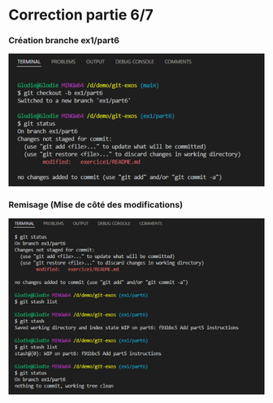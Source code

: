 # Correction partie 6/7

### Création branche ex1/part6
![image](./img/0.png)
### Remisage (Mise de côté des modifications)
![image](./img/1.png)